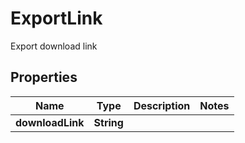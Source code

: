 

# ExportLink

Export download link
## Properties

Name | Type | Description | Notes
------------ | ------------- | ------------- | -------------
**downloadLink** | **String** |  | 



